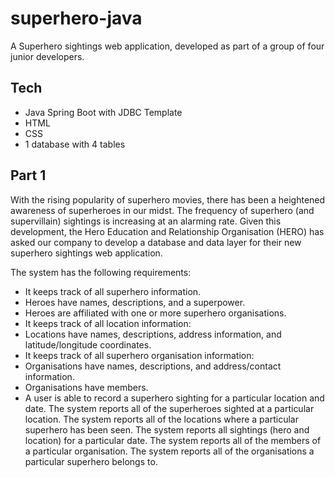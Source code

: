 # superhero-java
A Superhero sightings web application, developed as part of a group of four junior developers.

## Tech
- Java Spring Boot with JDBC Template
- HTML
- CSS
- 1 database with 4 tables

## Part 1
With the rising popularity of superhero movies, there has been a heightened awareness of superheroes in our midst. The frequency of superhero (and supervillain) sightings is increasing at an alarming rate. Given this development, the Hero Education and Relationship Organisation (HERO) has asked our company to develop a database and data layer for their new superhero sightings web application.

The system has the following requirements:

- It keeps track of all superhero information.
- Heroes have names, descriptions, and a superpower.
- Heroes are affiliated with one or more superhero organisations.
- It keeps track of all location information:
- Locations have names, descriptions, address information, and latitude/longitude coordinates.
- It keeps track of all superhero organisation information:
- Organisations have names, descriptions, and address/contact information.
- Organisations have members.
- A user is able to record a superhero sighting for a particular location and date.
The system reports all of the superheroes sighted at a particular location.
The system reports all of the locations where a particular superhero has been seen.
The system reports all sightings (hero and location) for a particular date.
The system reports all of the members of a particular organisation.
The system reports all of the organisations a particular superhero belongs to.
